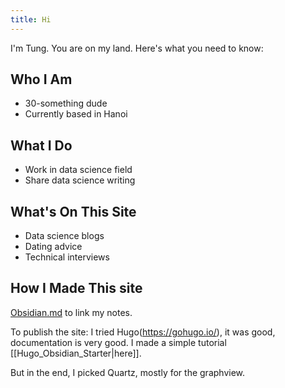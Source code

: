 ```yaml
---
title: Hi
---
```


I'm Tung. You are on my land. Here's what you need to know:

## Who I Am
- 30-something dude
- Currently based in Hanoi

## What I Do
- Work in data science field
- Share data science writing

## What's On This Site
- Data science blogs
- Dating advice
- Technical interviews

## How I Made This site

[Obsidian.md](https://obsidian.md/) to link my notes.

To publish the site: I tried Hugo(https://gohugo.io/), it was good, documentation is very good. I made a simple tutorial [[Hugo_Obsidian_Starter|here]]. 

But in the end, I picked Quartz, mostly for the graphview.
